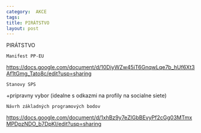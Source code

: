 ```yaml
---
category:  AKCE
tags: 
title: PIRÁTSTVO
layout: post
---
```

PIRÁTSTVO

    Manifest PP-EU

https://docs.google.com/document/d/10DiyWZw45iT6GnqwLqe7b_hUf6Xt3Af1tGmg_Tato8c/edit?usp=sharing

    Stanovy SPS

+pripravny vybor (idealne s odkazmi na profily na socialne siete)

    Návrh základných programových bodov

https://docs.google.com/document/d/1xhBz9y7eZlGbBEvyPf2cGg03MTmxMPDpzNDO_b7DpKI/edit?usp=sharing